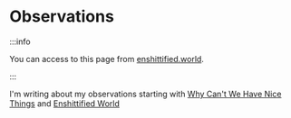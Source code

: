 # Observations

:::info

You can access to this page from [enshittified.world](https://enshittified.world).

:::

I'm writing about my observations starting with [Why Can't We Have Nice Things](./010-no-nice-things/index.md) and [Enshittified World](./020-enshittified-world/index.md)
